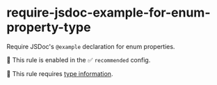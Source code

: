 # require-jsdoc-example-for-enum-property-type

Require JSDoc's `@example` declaration for enum properties.

💼 This rule is enabled in the ✅ `recommended` config.

💭 This rule requires [type information](https://typescript-eslint.io/linting/typed-linting).

<!-- end auto-generated rule header -->
